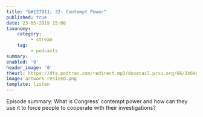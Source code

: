 ```yaml
---
title: "&#127911; 32- Contempt Power"
published: true
date: 23-05-2019 15:08
taxonomy:
    category:
         - stream
    tag:
         - podcasts
summary:
enabled: '0'
header_image: '0'
theurl: https://dts.podtrac.com/redirect.mp3/dovetail.prxu.org/66/1b6ddb1c-be01-41d9-b178-bf07b40e90e6/TCL_32_Contempt_Power_Part_01.mp3
image: artwork-resized.png
template: listen
---
```

 
Episode summary: What is Congress’ contempt power and how can they use it to force people to cooperate with their investigations?
